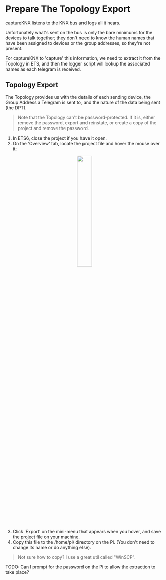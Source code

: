 # Prepare The Topology Export

captureKNX listens to the KNX bus and logs all it hears.

Unfortunately what's sent on the bus is only the bare minimums for the devices to talk together; they don't need to know the human names that have been assigned to devices or the group addresses, so they're not present.

For captureKNX to 'capture' this information, we need to extract it from the Topology in ETS, and then the logger script will lookup the associated names as each telegram is received.


## Topology Export

The Topology provides us with the details of each sending device, the Group Address a Telegram is sent to, and the nature of the data being sent (the DPT).

> Note that the Topology can't be password-protected. If it is, either remove the password, export and reinstate, or create a copy of the project and remove the password.

1. In ETS6, close the project if you have it open.
2. On the 'Overview' tab, locate the project file and hover the mouse over it:

<p align="center">
<img src="https://github.com/user-attachments/assets/7e0225ff-7884-4c2c-b12d-2b229cc3d891" width="30%">
</p>

3. Click 'Export' on the mini-menu that appears when you hover, and save the project file on your machine.
4. Copy this file to the /home/pi/ directory on the Pi. (You don't need to change its name or do anything else).

> Not sure how to copy? I use a great util called "WinSCP".


TODO: Can I prompt for the password on the Pi to allow the extraction to take place?
